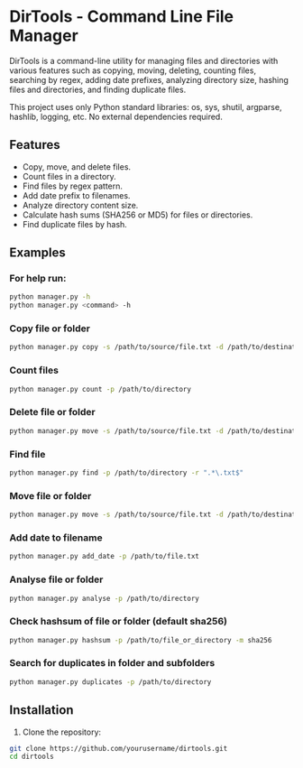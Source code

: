 # DirTools - Command Line File Manager

DirTools is a command-line utility for managing files and directories with various features such as copying, moving, deleting, counting files, searching by regex, adding date prefixes, analyzing directory size, hashing files and directories, and finding duplicate files.

This project uses only Python standard libraries:
os, sys, shutil, argparse, hashlib, logging, etc.
No external dependencies required.

## Features

- Copy, move, and delete files.
- Count files in a directory.
- Find files by regex pattern.
- Add date prefix to filenames.
- Analyze directory content size.
- Calculate hash sums (SHA256 or MD5) for files or directories.
- Find duplicate files by hash.

## Examples

### For help run:
```bash
python manager.py -h
python manager.py <command> -h
```
### Copy file or folder
```bash
python manager.py copy -s /path/to/source/file.txt -d /path/to/destination/folder
```
### Count files
```bash
python manager.py count -p /path/to/directory
```
### Delete file or folder
```bash
python manager.py move -s /path/to/source/file.txt -d /path/to/destination/folder
```
### Find file
```bash
python manager.py find -p /path/to/directory -r ".*\.txt$"
```
### Move file or folder
```bash
python manager.py move -s /path/to/source/file.txt -d /path/to/destination/folder
```
### Add date to filename
```bash
python manager.py add_date -p /path/to/file.txt
```
### Analyse file or folder
```bash
python manager.py analyse -p /path/to/directory
```
### Check hashsum of file or folder (default sha256)
```bash
python manager.py hashsum -p /path/to/file_or_directory -m sha256
```
### Search for duplicates in folder and subfolders
```bash
python manager.py duplicates -p /path/to/directory
```
## Installation

1. Clone the repository:

```bash
git clone https://github.com/yourusername/dirtools.git
cd dirtools
